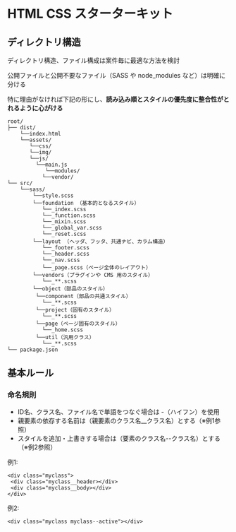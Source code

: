 # HTML CSS スターターキット

## ディレクトリ構造

ディレクトリ構造、ファイル構成は案件毎に最適な方法を検討

公開ファイルと公開不要なファイル（SASS や node_modules など）は明確に分ける

特に理由がなければ下記の形にし、**読み込み順とスタイルの優先度に整合性がとれるように心がける**

    root/
    ├── dist/
        └──index.html
        └──assets/
           └──css/
           └──img/
           └──js/
             └──main.js
                └──modules/
               └──vendor/
    └── src/
        └──sass/
            └──style.scss
            └──foundation （基本的となるスタイル）
               └──_index.scss
               └──_function.scss
               └──_mixin.scss
               └──_global_var.scss
               └──_reset.scss
            └──layout （ヘッダ、フッタ、共通ナビ、カラム構造）
               └──_footer.scss
               └──_header.scss
               └──_nav.scss
               └──_page.scss（ページ全体のレイアウト）
            └──vendors（プラグインや CMS 用のスタイル）
               └──_**.scss
            └──object（部品のスタイル）
             └──component（部品の共通スタイル）
               └──_**.scss
             └──project（固有のスタイル）
               └──_**.scss
             └──page（ページ固有のスタイル）
               └──_home.scss
             └──util（汎用クラス）
               └──_**.scss
    └── package.json
    
## 基本ルール

### 命名規則
- ID名、クラス名、ファイル名で単語をつなぐ場合は -（ハイフン）を使用
- 親要素の依存する名前は（親要素のクラス名__クラス名）とする（※例1参照）
- スタイルを追加・上書きする場合は（要素のクラス名--クラス名）とする（※例2参照）
  
例1:

    <div class="myclass">
     <div class="myclass__header></div>
     <div class="myclass__body></div>
    </div>

例2:
  
    <div class="myclass myclass--active"></div>
